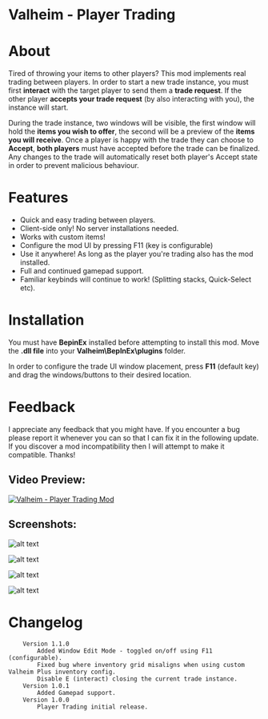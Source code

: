 # Valheim - Player Trading

# About

Tired of throwing your items to other players? This mod implements real trading between players. In order to start a new trade instance, you must first **interact** with the target player to send them a **trade request**. If the other player **accepts your trade request** (by also interacting with you), the instance will start.

During the trade instance, two windows will be visible, the first window will hold the **items you wish to offer**, the second will be a preview of the **items you will receive**. Once a player is happy with the trade they can choose to **Accept**, **both players** must have accepted before the trade can be finalized. Any changes to the trade will automatically reset both player's Accept state in order to prevent malicious behaviour.

# Features

* Quick and easy trading between players.
* Client-side only! No server installations needed.
* Works with custom items!
* Configure the mod UI by pressing F11 (key is configurable)
* Use it anywhere! As long as the player you're trading also has the mod installed.
* Full and continued gamepad support.
* Familiar keybinds will continue to work! (Splitting stacks, Quick-Select etc).

# Installation

You must have **BepinEx** installed before attempting to install this mod.
Move the **.dll file** into your **Valheim\BepInEx\plugins** folder.

In order to configure the trade UI window placement, press **F11** (default key) and drag the windows/buttons to their desired location.

# Feedback

I appreciate any feedback that you might have. If you encounter a bug please report it whenever you can so that I can fix it in the following update.
If you discover a mod incompatibility then I will attempt to make it compatible. Thanks!

## Video Preview:

[![Valheim - Player Trading Mod](https://i.imgur.com/vUdpT3j.png)](https://www.youtube.com/watch?v=jc0tMuEjXbM)

## Screenshots:

![alt text](https://i.imgur.com/JLERNyJ.png "Screenshot 1")

![alt text](https://i.imgur.com/6jnxlXj.png "Screenshot 2")

![alt text](https://i.imgur.com/HoDWZlH.png "Screenshot 3")

![alt text](https://i.imgur.com/2rqd5SN.png "Screenshot 4")

# Changelog
        Version 1.1.0
            Added Window Edit Mode - toggled on/off using F11 (configurable).
            Fixed bug where inventory grid misaligns when using custom Valheim Plus inventory config.
            Disable E (interact) closing the current trade instance.
        Version 1.0.1
            Added Gamepad support.
        Version 1.0.0
            Player Trading initial release.

